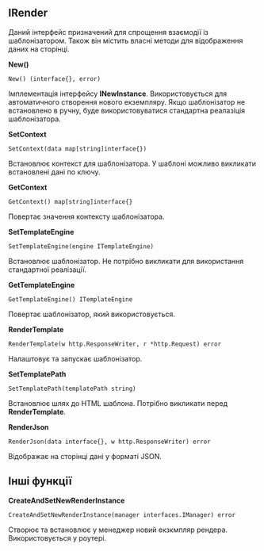 ## IRender
Даний інтерфейс призначений для спрощення взаємодії із шаблонізатором. Також він 
містить власні методи для відображення даних на сторінці.

__New()__
```
New() (interface{}, error)
```
Імплементація інтерфейсу __INewInstance__. Використовується для автоматичного 
створення нового екземпляру. Якщо шаблонізатор не встановлено в ручну, буде 
використовуватися стандартна реалазіція шаблонізатора.

__SetContext__
```
SetContext(data map[string]interface{})
```
Встановлює контекст для шаблонізатора. У шаблоні можливо викликати встановлені 
дані по ключу.

__GetContext__
```
GetContext() map[string]interface{}
```
Повертає значення контексту шаблонізатора.

__SetTemplateEngine__
```
SetTemplateEngine(engine ITemplateEngine)
```
Встановлює шаблонізатор. Не потрібно викликати для використання стандартної 
реалізації.

__GetTemplateEngine__
```
GetTemplateEngine() ITemplateEngine
```
Повертає шаблонізатор, який використовується.

__RenderTemplate__
```
RenderTemplate(w http.ResponseWriter, r *http.Request) error
```
Налаштовує та запускає шаблонізатор.

__SetTemplatePath__
```
SetTemplatePath(templatePath string)
```
Встановлює шлях до HTML шаблона. Потрібно викликати перед __RenderTemplate__.

__RenderJson__
```
RenderJson(data interface{}, w http.ResponseWriter) error
```
Відображає на сторінці дані у форматі JSON.

## Інші функції

__CreateAndSetNewRenderInstance__
```
CreateAndSetNewRenderInstance(manager interfaces.IManager) error
```
Створює та встановлює у менеджер новий екзкмпляр рендера. Використовується у 
роутері.